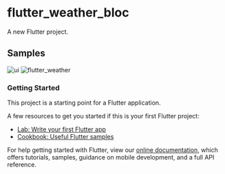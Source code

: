 # flutter_weather_bloc

A new Flutter project.

## Samples

![ui](https://user-images.githubusercontent.com/69667369/95907632-76500a80-0db9-11eb-8b88-c7b47135d713.png)
![flutter_weather](https://user-images.githubusercontent.com/69667369/96008113-d946ad80-0e5c-11eb-816f-3956fb0dbdee.gif)




### Getting Started

This project is a starting point for a Flutter application.

A few resources to get you started if this is your first Flutter project:

- [Lab: Write your first Flutter app](https://flutter.dev/docs/get-started/codelab)
- [Cookbook: Useful Flutter samples](https://flutter.dev/docs/cookbook)

For help getting started with Flutter, view our
[online documentation](https://flutter.dev/docs), which offers tutorials,
samples, guidance on mobile development, and a full API reference.
